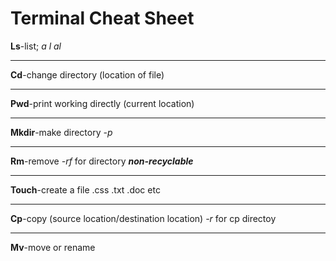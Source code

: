 # Terminal Cheat Sheet

__Ls__-list; *a* *l* *al*
___
__Cd__-change directory (location of file)
***
__Pwd__-print working directly (current location)
***
__Mkdir__-make directory   *-p*
___
__Rm__-remove    *-rf* for directory  *__non-recyclable__*
___
__Touch__-create a file .css .txt .doc etc 
***
__Cp__-copy (source location/destination location)   *-r* for cp directoy
___
__Mv__-move or rename  

